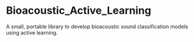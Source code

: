 # Bioacoustic_Active_Learning
A small, portable library to develop bioacoustic sound classification models using active learning. 
